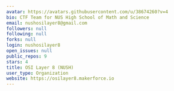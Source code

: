 ```yaml
---
avatar: https://avatars.githubusercontent.com/u/38674260?v=4
bio: CTF Team for NUS High School of Math and Science
email: nushosilayer8@gmail.com
followers: null
following: null
forks: null
login: nushosilayer8
open_issues: null
public_repos: 9
stars: 4
title: OSI Layer 8 (NUSH)
user_type: Organization
website: https://osilayer8.makerforce.io
---
```

